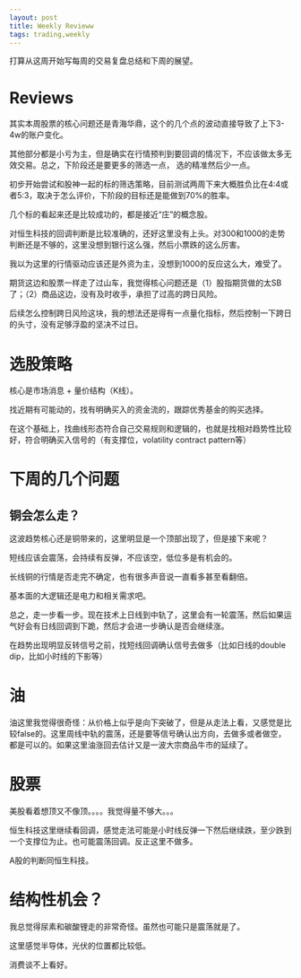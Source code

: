 ```yaml
---
layout: post
title: Weekly Revieww
tags: trading,weekly
---
```


打算从这周开始写每周的交易复盘总结和下周的展望。

# Reviews

其实本周股票的核心问题还是青海华鼎，这个的几个点的波动直接导致了上下3-4w的账户变化。

其他部分都是小亏为主，但是确实在行情预判到要回调的情况下，不应该做太多无效交易。总之，下阶段还是要更多的筛选一点，
选的精准然后少一点。

初步开始尝试和股神一起的标的筛选策略，目前测试两周下来大概胜负比在4:4或者5:3，取决于怎么评价，下阶段的目标还是能做到70%的胜率。

几个标的看起来还是比较成功的，都是接近“庄”的概念股。

对恒生科技的回调判断是比较准确的，还好这里没有上头。对300和1000的走势判断还是不够的，这里没想到银行这么强，然后小票跌的这么厉害。

我以为这里的行情驱动应该还是外资为主，没想到1000的反应这么大，难受了。

期货这边和股票一样走了过山车，我觉得核心问题还是（1）股指期货做的太SB了；（2）商品这边，没有及时收手，承担了过高的跨日风险。

后续怎么控制跨日风险这块，我的想法还是得有一点量化指标，然后控制一下跨日的头寸，没有足够浮盈的坚决不过日。

# 选股策略

核心是市场消息 + 量价结构（K线）。

找近期有可能动的，找有明确买入的资金流的，跟踪优秀基金的购买选择。

在这个基础上，找曲线形态符合自己交易规则和逻辑的，也就是找相对趋势性比较好，符合明确买入信号的（有支撑位，volatility contract pattern等）

# 下周的几个问题

## 铜会怎么走？

这波趋势核心还是铜带来的，这里明显是一个顶部出现了，但是接下来呢？

短线应该会震荡，会持续有反弹，不应该空，低位多是有机会的。

长线铜的行情是否走完不确定，也有很多声音说一直看多甚至看翻倍。

基本面的大逻辑还是电力和相关需求吧。

总之，走一步看一步。现在技术上日线到中轨了，这里会有一轮震荡，然后如果运气好会有日线回调到下跪，然后才会进一步确认是否会继续涨。

在趋势出现明显反转信号之前，找短线回调确认信号去做多（比如日线的double dip，比如小时线的下影等）

# 油

油这里我觉得很奇怪：从价格上似乎是向下突破了，但是从走法上看，又感觉是比较false的。这里周线中轨的震荡，还是要等信号确认出方向，去做多或者做空，都是可以的。如果这里油涨回去估计又是一波大宗商品牛市的延续了。

# 股票

美股看着想顶又不像顶。。。。我觉得量不够大。。。

恒生科技这里继续看回调，感觉走法可能是小时线反弹一下然后继续跌，至少跌到一个支撑位为止。也可能震荡回调。反正这里不做多。

A股的判断同恒生科技。

# 结构性机会？

我总觉得尿素和碳酸锂走的非常奇怪。虽然也可能只是震荡就是了。

这里感觉半导体，光伏的位置都比较低。

消费谈不上看好。
